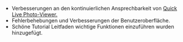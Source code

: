 - Verbesserungen an den kontinuierlichen Ansprechbarkeit von [Quick Live Photo-Viewer.](//vimeo.com/156837974)
- Fehlerbehebungen und Verbesserungen der Benutzeroberfläche.
- Schöne Tutorial Leitfaden wichtige Funktionen einzuführen wurden hinzugefügt.